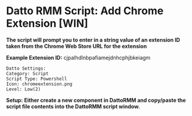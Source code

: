 # Datto RMM Script: Add Chrome Extension [WIN]
**The script will prompt you to enter in a string value of an extension ID taken from the Chrome Web Store URL for the extension**

**Example Extension ID:** cjpalhdlnbpafiamejdnhcphjbkeiagm

```
Datto Settings:
Category: Script
Script Type: Powershell
Icon: chromeextension.png
Level: Low(2)
```
**Setup:**
**Either create a new component in DattoRMM and copy/paste the script file contents into the DattoRMM script window.**
